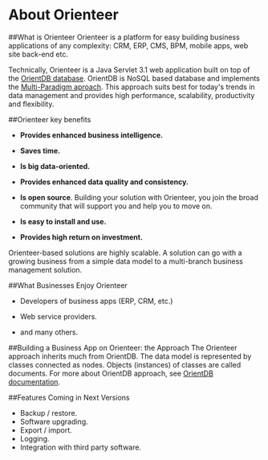 # About Orienteer

##What is Orienteer
Orienteer is a platform for easy building business applications of any complexity: CRM, ERP, CMS, BPM, mobile apps, web site back-end etc. 

Technically, Orienteer is a Java Servlet 3.1 web application built on top of the <a href="http://orientdb.com/" target=blank>OrientDB database</a>. OrientDB is NoSQL based database and implements the [Multi-Paradigm aproach](http://orientdb.com/docs/last/Tutorial-Introduction-to-the-NoSQL-world.html). This approach suits best for today's trends in data management  and provides high performance, scalability, productivity and flexibility.

##Orienteer key benefits

* **Provides enhanced business intelligence.**

* **Saves time.**

* **Is big data-oriented.**

* **Provides enhanced data quality and consistency.**

* **Is open source**. Building your solution with Orienteer, you join the broad community that will support you and help you to move on.

* **Is easy to install and use.**

* **Provides high return on investment.**

Orienteer-based solutions are highly scalable. A solution can go with a growing business from a simple data model to a multi-branch business management solution.

##What Businesses Enjoy Orienteer
* Developers of business apps (ERP, CRM, etc.)

* Web service providers.

* and many others.

##Building a Business App on Orienteer: the Approach
The Orienteer approach  inherits much from OrientDB. The data model is represented by classes connected as nodes. Objects (instances) of classes are called documents. For more about OrientDB approach, see [OrientDB documentation](http://orientdb.com/docs/last/).

##Features Coming in Next Versions

* Backup / restore. 
* Software upgrading.
* Export / import.
* Logging.
* Integration with third party software.
